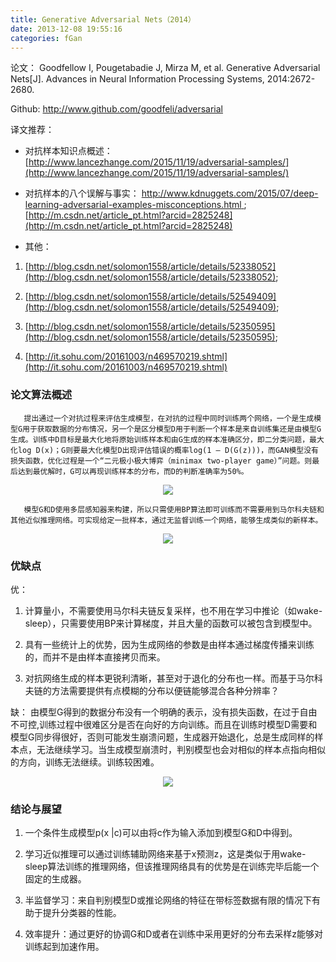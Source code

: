 ```yaml
---
title: Generative Adversarial Nets（2014）
date: 2013-12-08 19:55:16
categories: fGan
---
```


<script type="text/javascript" src="http://cdn.mathjax.org/mathjax/latest/MathJax.js?config=default"></script>

论文： Goodfellow I, Pougetabadie J, Mirza M, et al. Generative Adversarial Nets[J]. Advances in Neural Information Processing Systems, 2014:2672-2680.

Github: [http://www.github.com/goodfeli/adversarial ](http://www.github.com/goodfeli/adversarial)

译文推荐：

* 对抗样本知识点概述： [http://www.lancezhange.com/2015/11/19/adversarial-samples/](http://www.lancezhange.com/2015/11/19/adversarial-samples/)

* 对抗样本的八个误解与事实： [http://www.kdnuggets.com/2015/07/deep-learning-adversarial-examples-misconceptions.html ](http://www.kdnuggets.com/2015/07/deep-learning-adversarial-examples-misconceptions.html )  ; [http://m.csdn.net/article_pt.html?arcid=2825248](http://m.csdn.net/article_pt.html?arcid=2825248)

* 其他： 

1. [http://blog.csdn.net/solomon1558/article/details/52338052](http://blog.csdn.net/solomon1558/article/details/52338052); 

2. [http://blog.csdn.net/solomon1558/article/details/52549409](http://blog.csdn.net/solomon1558/article/details/52549409);

3. [http://blog.csdn.net/solomon1558/article/details/52350595](http://blog.csdn.net/solomon1558/article/details/52350595);

4. [http://it.sohu.com/20161003/n469570219.shtml](http://it.sohu.com/20161003/n469570219.shtml)

### 论文算法概述

       提出通过一个对抗过程来评估生成模型，在对抗的过程中同时训练两个网络，一个是生成模型G用于获取数据的分布情况，另一个是区分模型D用于判断一个样本是来自训练集还是由模型G生成。训练中D目标是最大化地将原始训练样本和由G生成的样本准确区分，即二分类问题，最大化log D(x)；G则要最大化模型D出现评估错误的概率log(1 – D(G(z)))，而GAN模型没有损失函数，优化过程是一个“二元极小极大博弈（minimax two-player game）”问题。则最后达到最优解时，G可以再现训练样本的分布，而D的判断准确率为50%。

<center><img src="{{ site.baseurl }}/images/pdGan/gan1.png"></center>

       模型G和D使用多层感知器来构建，所以只需使用BP算法即可训练而不需要用到马尔科夫链和其他近似推理网络。可实现给定一批样本，通过无监督训练一个网络，能够生成类似的新样本。

<center><img src="{{ site.baseurl }}/images/pdGan/gan2.png"></center>

### 优缺点

优：
1. 计算量小，不需要使用马尔科夫链反复采样，也不用在学习中推论（如wake-sleep），只需要使用BP来计算梯度，并且大量的函数可以被包含到模型中。

2. 具有一些统计上的优势，因为生成网络的参数是由样本通过梯度传播来训练的，而并不是由样本直接拷贝而来。

3. 对抗网络生成的样本更锐利清晰，甚至对于退化的分布也一样。而基于马尔科夫链的方法需要提供有点模糊的分布以便链能够混合各种分辨率？

缺：
由模型G得到的数据分布没有一个明确的表示，没有损失函数，在过于自由不可控,训练过程中很难区分是否在向好的方向训练。而且在训练时模型D需要和模型G同步得很好，否则可能发生崩溃问题，生成器开始退化，总是生成同样的样本点，无法继续学习。当生成模型崩溃时，判别模型也会对相似的样本点指向相似的方向，训练无法继续。训练较困难。

<center><img src="{{ site.baseurl }}/images/pdGan/gan3.png"></center>

### 结论与展望

1. 一个条件生成模型p(x |c)可以由将c作为输入添加到模型G和D中得到。

2. 学习近似推理可以通过训练辅助网络来基于x预测z，这是类似于用wake-sleep算法训练的推理网络，但该推理网络具有的优势是在训练完毕后能一个固定的生成器。

3. 半监督学习：来自判别模型D或推论网络的特征在带标签数据有限的情况下有助于提升分类器的性能。

4. 效率提升：通过更好的协调G和D或者在训练中采用更好的分布去采样z能够对训练起到加速作用。




